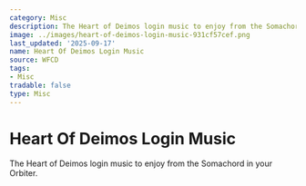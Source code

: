 ```yaml
---
category: Misc
description: The Heart of Deimos login music to enjoy from the Somachord in your Orbiter.
image: ../images/heart-of-deimos-login-music-931cf57cef.png
last_updated: '2025-09-17'
name: Heart Of Deimos Login Music
source: WFCD
tags:
- Misc
tradable: false
type: Misc
---
```


# Heart Of Deimos Login Music

The Heart of Deimos login music to enjoy from the Somachord in your Orbiter.

